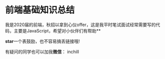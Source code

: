 # 前端基础知识总结

我是2020届的前端，秋招以拿到心仪offer，这是我平时笔试面试经常需要写的代码，主要是JavaScript，希望对小伙伴们有帮助**

**star**一个表鼓励，也不容易搞丢链接哦!

有疑问的同学也可以加我**微信**： inchill